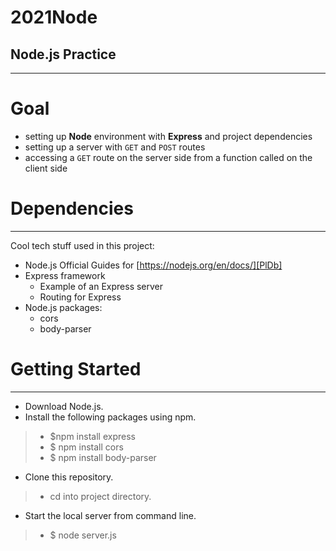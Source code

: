 # 2021Node

## Node.js Practice ##
---


 # Goal

- setting up **Node** environment with **Express** and project dependencies
- setting up a server with `GET` and `POST` routes
- accessing a `GET` route on the server side from a function called on the client side

# Dependencies
---
Cool tech stuff used in this project:

- Node.js
    Official Guides for  [https://nodejs.org/en/docs/][PlDb]
- Express framework
    - Example of an Express server
    - Routing for Express
- Node.js packages:
    - cors
    - body-parser

# Getting Started
---

- Download Node.js.
- Install the following packages using npm.
>- $npm install express
>- $ npm install cors
>- $ npm install body-parser



- Clone this repository.
>- cd into project directory.
- Start the local server from command line.

>- $ node server.js